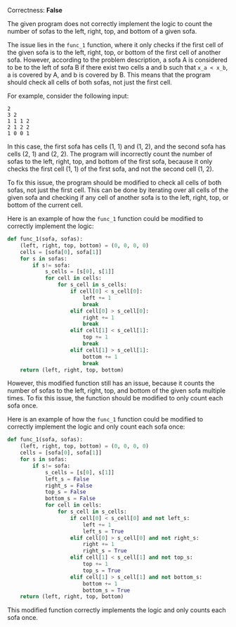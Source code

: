 Correctness: **False**

The given program does not correctly implement the logic to count the number of sofas to the left, right, top, and bottom of a given sofa. 

The issue lies in the `func_1` function, where it only checks if the first cell of the given sofa is to the left, right, top, or bottom of the first cell of another sofa. However, according to the problem description, a sofa A is considered to be to the left of sofa B if there exist two cells a and b such that `x_a < x_b`, a is covered by A, and b is covered by B. This means that the program should check all cells of both sofas, not just the first cell.

For example, consider the following input:

```
2
3 2
1 1 1 2
2 1 2 2
1 0 0 1
```

In this case, the first sofa has cells (1, 1) and (1, 2), and the second sofa has cells (2, 1) and (2, 2). The program will incorrectly count the number of sofas to the left, right, top, and bottom of the first sofa, because it only checks the first cell (1, 1) of the first sofa, and not the second cell (1, 2).

To fix this issue, the program should be modified to check all cells of both sofas, not just the first cell. This can be done by iterating over all cells of the given sofa and checking if any cell of another sofa is to the left, right, top, or bottom of the current cell. 

Here is an example of how the `func_1` function could be modified to correctly implement the logic:

```python
def func_1(sofa, sofas):
    (left, right, top, bottom) = (0, 0, 0, 0)
    cells = [sofa[0], sofa[1]]
    for s in sofas:
        if s!= sofa:
            s_cells = [s[0], s[1]]
            for cell in cells:
                for s_cell in s_cells:
                    if cell[0] < s_cell[0]:
                        left += 1
                        break
                    elif cell[0] > s_cell[0]:
                        right += 1
                        break
                    elif cell[1] < s_cell[1]:
                        top += 1
                        break
                    elif cell[1] > s_cell[1]:
                        bottom += 1
                        break
    return (left, right, top, bottom)
```

However, this modified function still has an issue, because it counts the number of sofas to the left, right, top, and bottom of the given sofa multiple times. To fix this issue, the function should be modified to only count each sofa once.

Here is an example of how the `func_1` function could be modified to correctly implement the logic and only count each sofa once:

```python
def func_1(sofa, sofas):
    (left, right, top, bottom) = (0, 0, 0, 0)
    cells = [sofa[0], sofa[1]]
    for s in sofas:
        if s!= sofa:
            s_cells = [s[0], s[1]]
            left_s = False
            right_s = False
            top_s = False
            bottom_s = False
            for cell in cells:
                for s_cell in s_cells:
                    if cell[0] < s_cell[0] and not left_s:
                        left += 1
                        left_s = True
                    elif cell[0] > s_cell[0] and not right_s:
                        right += 1
                        right_s = True
                    elif cell[1] < s_cell[1] and not top_s:
                        top += 1
                        top_s = True
                    elif cell[1] > s_cell[1] and not bottom_s:
                        bottom += 1
                        bottom_s = True
    return (left, right, top, bottom)
```

This modified function correctly implements the logic and only counts each sofa once.